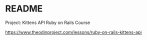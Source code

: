 # README

Project: Kittens API Ruby on Rails Course

https://www.theodinproject.com/lessons/ruby-on-rails-kittens-api
